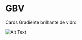 # GBV
Cards Gradiente brilhante de vidro

![Alt Text](https://media.giphy.com/media/h3GbLR6szzAGy2mHSZ/giphy.gif)
